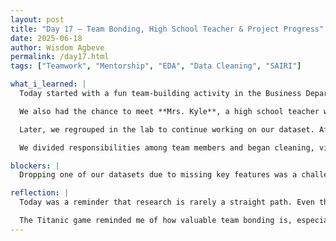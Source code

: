 ```yaml
---
layout: post
title: "Day 17 – Team Bonding, High School Teacher & Project Progress"
date: 2025-06-18
author: Wisdom Agbeve
permalink: /day17.html
tags: ["Teamwork", "Mentorship", "EDA", "Data Cleaning", "SAIRI"]

what_i_learned: |
  Today started with a fun team-building activity in the Business Department. We played a "Titanic" game where we had to rank items we'd choose if stranded at sea — it sparked great conversations and teamwork.

  We also had the chance to meet **Mrs. Kyle**, a high school teacher who will be joining our research team for the rest of the summer. It was an engaging session where she shared her background and experiences, and we immediately saw how resourceful she could be for our project moving forward.

  Later, we regrouped in the lab to continue working on our dataset. After some exploration, we realized that one of our previous datasets lacked essential features we needed for model development, so we made the decision to drop it. This was a bit of a setback, but we quickly adapted.

  We divided responsibilities among team members and began cleaning, visualizing, and analyzing the newly selected data. It was a productive day with solid collaboration and forward momentum on our project.

blockers: |
  Dropping one of our datasets due to missing key features was a challenge, but we adjusted quickly and found a new direction.

reflection: |
  Today was a reminder that research is rarely a straight path. Even though we hit a bump with our dataset, being able to reassess and pivot as a team was encouraging. Working in person helped us communicate better and make faster decisions, which made the whole process feel smoother. Meeting Mrs. Kyle added a new layer of support — she brings an educator's perspective that we haven’t had so far, and it’s already proving helpful.

  The Titanic game reminded me of how valuable team bonding is, especially in long-term projects like this one. It helped break the ice, made us laugh, and reminded us that collaboration isn't just about work — it’s also about connecting as people. All in all, today was both productive and energizing, and I’m looking forward to building on this momentum Friday.
---
```

